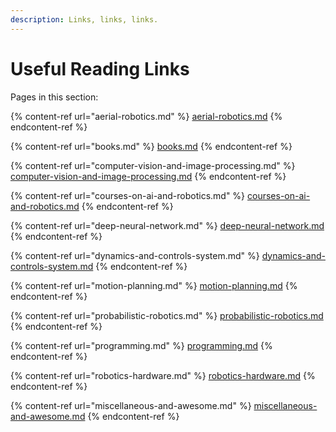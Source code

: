 ```yaml
---
description: Links, links, links.
---
```


# Useful Reading Links

Pages in this section:

{% content-ref url="aerial-robotics.md" %}
[aerial-robotics.md](aerial-robotics.md)
{% endcontent-ref %}

{% content-ref url="books.md" %}
[books.md](books.md)
{% endcontent-ref %}

{% content-ref url="computer-vision-and-image-processing.md" %}
[computer-vision-and-image-processing.md](computer-vision-and-image-processing.md)
{% endcontent-ref %}

{% content-ref url="courses-on-ai-and-robotics.md" %}
[courses-on-ai-and-robotics.md](courses-on-ai-and-robotics.md)
{% endcontent-ref %}

{% content-ref url="deep-neural-network.md" %}
[deep-neural-network.md](deep-neural-network.md)
{% endcontent-ref %}

{% content-ref url="dynamics-and-controls-system.md" %}
[dynamics-and-controls-system.md](dynamics-and-controls-system.md)
{% endcontent-ref %}

{% content-ref url="motion-planning.md" %}
[motion-planning.md](motion-planning.md)
{% endcontent-ref %}

{% content-ref url="probabilistic-robotics.md" %}
[probabilistic-robotics.md](probabilistic-robotics.md)
{% endcontent-ref %}

{% content-ref url="programming.md" %}
[programming.md](programming.md)
{% endcontent-ref %}

{% content-ref url="robotics-hardware.md" %}
[robotics-hardware.md](robotics-hardware.md)
{% endcontent-ref %}

{% content-ref url="miscellaneous-and-awesome.md" %}
[miscellaneous-and-awesome.md](miscellaneous-and-awesome.md)
{% endcontent-ref %}
